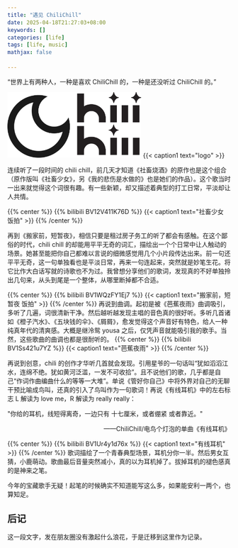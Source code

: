 ```yaml
---
title: "遇见 ChiliChill"
date: 2025-04-18T21:27:03+08:00
keywords: []
categories: [life]
tags: [life, music]
mathjax: false

---
```


“世界上有两种人，一种是喜欢 ChiliChill 的，一种是还没听过 ChiliChill 的。”

<img src="/img/posted/chilichill.png" style="width: 60%;"></img>
{{< caption1 text="logo" >}}

<!--more-->

连续听了一段时间的 chili chill，前几天才知道《社畜烧酒》的原作也是这个组合（原作版叫《社畜少女》，另《我的悲伤是水做的》也是她们的作品）。这个歌当时一出来就觉得这个词很有趣。有一些新颖，却又描述着典型的打工日常，平淡却让人共情。

{{% center %}}
{{% bilibili BV12V411K76D %}}
{{< caption1 text="社畜少女 饭拍" >}}
{{% /center %}}

​再到《搬家前，短暂夜》，相信只要是租过房子务工的听了都会有感触。在这个鄙俗的时代，chili chill 的却能用平平无奇的词汇，描绘出一个个日常中让人触动的场景。她甚至能把你自己都难以言说的细微感觉用几个小片段传达出来。前一句还平平无奇，这一句单独看也是平淡日常，再来一句连起来，突然就是妙笔生花。将它比作大白话写就的诗歌也不为过。我曾想分享他们的歌词，发现真的不好单独拎出几句来，从头到尾是一个整体，从哪里断掉都不合适。

{{% center %}}
{{% bilibili BV1WQzFY1Ej7 %}}
{{< caption1 text="搬家前，短暂夜 饭拍" >}}
{{% /center %}}
​
​再说到曲调。起初是被《芭蕉夜雨》曲调吸引，多听了几遍，词很清新干净。然后越听越发现主唱的音色真的很好听。多听几首诸如《橙子汽水》、《五块钱的伞》、《屑屑》，愈发觉得这个声音好有特色，给人一种纯真年代的清爽感。大概是继泠鸳 yousa 之后，仅凭声音就能吸引我的歌手。当然，这些歌曲的曲调也都是很耐听的。
​
{{% center %}}
{{% bilibili BV1Ss421u7YZ %}}
{{< caption1 text="芭蕉夜雨" >}}
{{% /center %}}

​再说到创意，chili 的创作才华听几首就会发现。引用星爷的一句话叫“犹如滔滔江水，连绵不绝。犹如黄河泛滥，一发不可收拾”。且不说他们的歌，几乎都是自己“作词作曲编曲什么的等等一大堆”。单说《管好你自己》中将外界对自己的无聊干预比喻成鸟叫，还真的引入了鸟叫作为一句歌词！再说《有线耳机》中的左右标志 L 解读为 love me，R 解读为 really really：

"你给的耳机，线短得离奇，一边只有 十七厘米，或者绷紧 或者靠近。"
<div style="text-align:right">——ChiliChill/电鸟个灯泡的单曲《有线耳机》</div>

{{% center %}}
{{% bilibili BV1Ur4y1d76x %}}
{{< caption1 text="有线耳机" >}}
{{% /center %}}
​
​歌词描绘了一个青春典型场景，耳机分你一半。然后男女互猜，小鹿萌动。歌曲最后音量突然减小，真的以为耳机掉了。拔掉耳机的褪色感真的是神来之笔。

​今年的宝藏歌手无疑！起笔的时候确实不知道能写这么多，如果能安利一两个，也算知足。

后记
----

这一段文字，发在朋友圈没有激起什么浪花，于是迁移到这里作为记录。